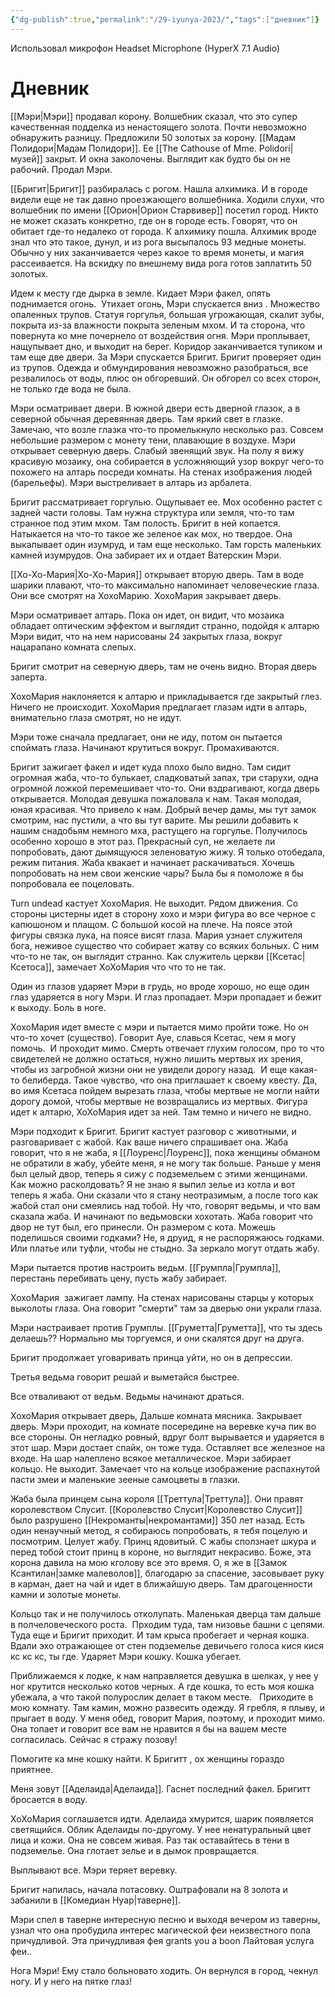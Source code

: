 ```yaml
---
{"dg-publish":true,"permalink":"/29-iyunya-2023/","tags":["дневник"]}
---
```


Использовал микрофон Headset Microphone (HyperX 7.1 Audio)

# Дневник

[[Мэри\|Мэри]] продавал корону. Волшебник сказал, что это супер качественная подделка из ненастоящего золота. Почти невозможно обнаружить разницу. Предложили 50 золотых за корону. [[Мадам Полидори\|Мадам Полидори]]. Ее [[The Cathouse of Mme. Polidori\|музей]] закрыт. И окна заколочены. Выглядит как будто бы он не рабочий. Продал Мэри.

[[Бригит\|Бригит]] разбиралась с рогом. Нашла алхимика. И в городе видели еще не так давно проезжающего волшебника. Ходили слухи, что волшебник по имени [[Орион\|Орион Старвивер]] посетил город. Никто не может сказать конкретно, где он в городе есть. Говорят, что он обитает где-то недалеко от города. К алхимику пошла. Алхимик вроде знал что это такое, дунул, и из рога высыпалось 93 медные монеты. Обычно у них заканчивается через какое то время монеты, и магия рассеивается. На вскидку по внешнему вида рога готов заплатить 50 золотых.

Идем к месту где дырка в земле. Кидает Мэри факел, опять поднимается огонь.  Утихает огонь, Мэри спускается вниз . Множество опаленных трупов. Статуя горгулья, большая угрожающая, скалит зубы, покрыта из-за влажности покрыта зеленым мхом. И та сторона, что повернута ко мне почернело от воздействия огня. Мэри проплывает, нащупывает дно, и выходит на берег. Коридор заканчивается тупиком и там еще две двери. За Мэри спускается Бригит. Бригит проверяет один из трупов. Одежда и обмундирования невозможно разобраться, все резвалилось от воды, плюс он обгоревший. Он обгорел со всех сторон, не только где вода не была.

Мэри осматривает двери. В южной двери есть дверной глазок, а в северной обычная деревянная дверь. Там яркий свет в глазке. Замечаю, что возле глазка что-то промелькнуло несколько раз. Совсем небольшие размером с монету тени, плавающие в воздухе. Мэри открывает северную дверь. Слабый звенящий звук. На полу я вижу красивую мозаику, она собирается в усложняющий узор вокруг чего-то похожего на алтарь посреди комнаты. На стенах изображения людей (барельефы). Мэри выстреливает в алтарь из арбалета.

Бригит рассматривает горгулью. Ощупывает ее. Мох особенно растет с задней части головы. Там нужна структура или земля, что-то там странное под этим мхом. Там полость. Бригит в ней копается. Натыкается на что-то такое же зеленое как мох, но твердое. Она выкапывает один изумруд, и там еще несколько. Там горсть маленьких камней изумрудов. Она забирает их и отдает Ватерскин Мэри.

[[Хо-Хо-Мария\|Хо-Хо-Мария]] открывает вторую дверь. Там в воде шарики плавают, что-то максимально напоминает человеческие глаза. Они все смотрят на ХохоМарию. ХохоМария закрывает дверь.

Мэри осматривает алтарь. Пока он идет, он видит, что мозаика обладает оптическим эффектом и выглядит странно, подойдя к алтарю Мэри видит, что на нем нарисованы 24 закрытых глаза, вокруг нацарапано комната слепых.

Бригит смотрит на северную дверь, там не очень видно. Вторая дверь заперта.

ХохоМария наклоняется к алтарю и прикладывается где закрытый глез. Ничего не происходит. ХохоМария предлагает глазам идти в алтарь, внимательно глаза смотрят, но не идут.

Мэри тоже сначала предлагает, они не иду, потом он пытается споймать глаза. Начинают крутиться вокруг. Промахиваются.

Бригит зажигает факел и идет куда плохо было видно. Там сидит огромная жаба, что-то булькает, сладковатый запах, три старухи, одна огромной ложкой перемешивает что-то. Они вздрагивают, когда дверь открывается. Молодая девушка пожаловала к нам. Такая молодая, юная красивая. Что привело к нам. Добрый вечер дамы, мы тут замок смотрим, нас пустили, а что вы тут варите. Мы решили добавить к нашим снадобьям немного мха, растущего на горгулье. Получилось особенно хорошо в этот раз. Прекрасный суп, не желаете ли попробовать, дают дымящуюся зеленоватую жижу. Я только отобедала, режим питания. Жаба квакает и начинает раскачиваться. Хочешь попробовать на нем свои женские чары? Была бы я помоложе я бы попробовала ее поцеловать.

Turn undead кастует ХохоМария. Не выходит. Рядом движения. Со стороны цистерны идет в сторону хохо и мэри фигура во все черное с капюшоном и плащом. С большой косой на плече. На поясе этой фигуры связка лука, на поясе висят глаза. Мария узнает служителя бога, неживое существо что собирает жатву со всяких больных. С ним что-то не так, он выглядит странно. Как служитель церкви [[Ксетас\|Ксетоса]], замечает ХоХоМария что что то не так.

Один из глазов ударяет Мэри в грудь, но вроде хорошо, но еще один глаз ударяется в ногу Мэри. И глаз пропадает. Мэри пропадает и бежит к выходу. Боль в ноге.

ХохоМария идет вместе с мэри и пытается мимо пройти тоже. Но он что-то хочет (существо). Говорит Ауе, славься Ксетас, чем я могу помочь.  И проходит мимо. Смерть отвечает глухим голосом, про то что свидетелей не должно остаться, нужно лишить мертвых их зрения, чтобы из загробной жизни они не увидели дорогу назад.  И еще какая-то белиберда. Такое чувство, что она приглашает к своему квесту. Да, во имя Ксетаса пойдем вырезать глаза, чтобы мертвые не могли найти дорогу домой, чтобы мертвые не возвращались из мертвых. Фигура идет к алтарю, ХоХоМария идет за ней. Там темно и ничего не видно.

Мэри подходит к Бригит. Бригит кастует разговор с животными, и разговаривает с жабой. Как ваше ничего спрашивает она. Жаба говорит, что я не жаба, я [[Лоуренс\|Лоуренс]], пока женщины обманом не обратили в жабу, убейте меня, я не могу так больше. Раньше у меня был целый двор, теперь я сижу с подземельем с этими женщинами. Как можно расколдовать? Я не знаю я выпил зелье из котла и вот теперь я жаба. Они сказали что я стану неотразимым, а после того как жабой стал они смеялись над тобой. Ну что, говорят ведьмы, и что вам сказала жаба. И начинают по ведьмовски хохотать. Жаба говорит что двор не тут был, его принесли. Он размером с кота. Можешь поделишься своими годками? Не, я друид, я не распоряжаюсь годками. Или платье или туфли, чтобы не стыдно. За зеркало могут отдать жабу.

Мэри пытается против настроить ведьм. [[Грумпла\|Грумпла]], перестань перебивать цену, пусть жабу забирает.

ХохоМария  зажигает лампу. На стенах нарисованы старцы у которых выколоты глаза. Она говорит "смерти" там за дверью они украли глаза.

Мэри настраивает против Грумплы. [[Груметта\|Груметта]], что ты здесь делаешь?? Нормально мы торгуемся, и они скалятся друг на друга.

Бригит продолжает уговаривать принца уйти, но он в депрессии.

Третья ведьма говорит решай и выметайся быстрее.

Все отваливают от ведьм. Ведьмы начинают драться.

ХохоМария открывает дверь, Дальше комната мясника. Закрывает дверь. Мэри проходит, на комнате посередине на веревке куча пик во все стороны. Он негладко ровный, вдруг болт вырывается и ударяется в этот шар. Мэри достает спайк, он тоже туда. Оставляет все железное на входе. На шар налеплено всякое металлическое. Мэри забирает кольцо. Не выходит. Замечает что на кольце изображение распахнутой пасти змеи и маленькие зееные самоцветы в глазки.

Жаба была принцем сына короля [[Треттула\|Треттула]]. Они правят королевством Слусит. [[Королевство Слусит\|Королевство Слусит]] было разрушено [[Некроманты\|некромантами]] 350 лет назад. Есть один ненаучный метод, я собираюсь попробовать, я тебя поцелую и посмотрим. Целует жабу. Принц ядовитый. С жабы сползнает шкура и перед тобой стоит принц в короне, но выглядит некрасиво. Боже, эта корона давила на мою кголову все это время. О, я же в [[Замок Ксантилан\|замке малеволов]], благодарю за спасение, засовывает руку в карман, дает на чай и идет в ближайшую дверь. Там драгоценности камни и золотые монеты.

Кольцо так и не получилось отколупать. Маленькая дверца там дальше в полчеловеческого роста.  Прходим туда, там низовье башни с цепями. Туда еще и Бригит приходит. И там крыса пробегает и черная кошка. Вдали эхо отражающее от стен подземелье девичьего голоса кися кися кс кс кс, ты где. Ударяет Мэри кошку. Кошка убегает.

Приближаемся к лодке, к нам направляется девушка в шелках, у нее у ног крутится несколько котов черных. А где кошка, то есть моя кошка убежала, а что такой полурослик делает в таком месте.   Приходите в мою комнату. Там камин, можно развесить одежду. Я гребля, я плыву, и прыгает в воду. У меня обед, говорит Мария, поэтому, и проходит мимо. Она топает и говорит все вам не нравится я бы на вашем месте согласилась. Сейчас я стражу позову!

Помогите ка мне кошку найти. К Бригитт , ох женщины гораздо приятнее.

Меня зовут [[Аделаида\|Аделаида]]. Гаснет последний факел. Бригитт бросается в воду.

ХоХоМария соглашается идти. Аделаида хмурится, шарик появляется светящийся. Облик Аделаиды по-другому. У нее ненатуральный цвет лица и кожи. Она не совсем живая. Раз так оставайтесь в тени в подземелье. Она глотает зелье и в дымок провращается.

Выплывают все. Мэри теряет веревку.

Бригит напилась, начала потасовку. Оштрафовали на 8 золота и забанили в [[Комедиан Нуар\|таверне]].

Мэри спел в таверне интересную песню и выходя вечером из таверны, узнал что она пробудила интерес магической феи неизвестного пола причудливой. Эта причудливая фея grants you a boon Лайтовая услуга феи..

Нога Мэри! Ему стало больновато ходить. Он вернулся в город, чекнул ногу. И у него на пятке глаз!